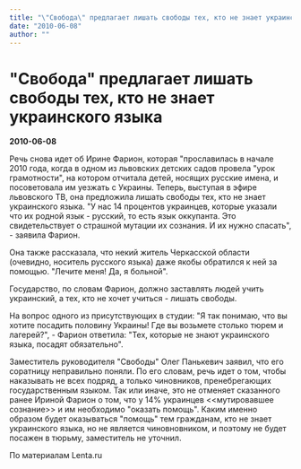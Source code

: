 ```yaml
---
title: "\"Свобода\" предлагает лишать свободы тех, кто не знает украинского языка"
date: "2010-06-08"
author: ""
---
```


# "Свобода" предлагает лишать свободы тех, кто не знает украинского языка

**2010-06-08** 

Речь снова идет об Ирине Фарион, которая "прославилась в начале 2010 года, когда в одном из львовских детских садов провела "урок грамотности", на котором отчитала детей, носящих русские имена, и посоветовала им уезжать с Украины. Теперь, выступая в эфире львовского ТВ, она предложила лишать свободы тех, кто не знает украинского языка. "У нас 14 процентов украинцев, которые указали что их родной язык - русский, то есть язык оккупанта. Это свидетельствует о страшной мутации их сознания. И их нужно спасать", - заявила Фарион.

Она также рассказала, что некий житель Черкасской области (очевидно, носитель русского языка) даже якобы обратился к ней за помощью. "Лечите меня! Да, я больной".

Государство, по словам Фарион, должно заставлять людей учить украинский, а тех, кто не хочет учиться - лишать свободы.

На вопрос одного из присутствующих в студии: "Я так понимаю, что вы хотите посадить половину Украины! Где вы возьмете столько тюрем и лагерей?", - Фарион ответила: "Тех, которые не знают украинского языка, посадят обязательно".

Заместитель руководителя "Свободы" Олег Панькевич заявил, что его соратницу неправильно поняли. По его словам, речь идет о том, чтобы наказывать не всех подряд, а только чиновников, пренебрегающих государственным языком. Так или иначе, это не отменяет сказанного ранее Ириной Фарион о том, что у 14% украинцев <<мутировавшее сознание>> и им необходимо "оказать помощь". Каким именно образом будет оказываться "помощь" тем гражданам, кто не знает украинского языка, но не является чиновновником, и поэтому не будет посажен в тюрьму, заместитель не уточнил. 



По материалам Lenta.ru